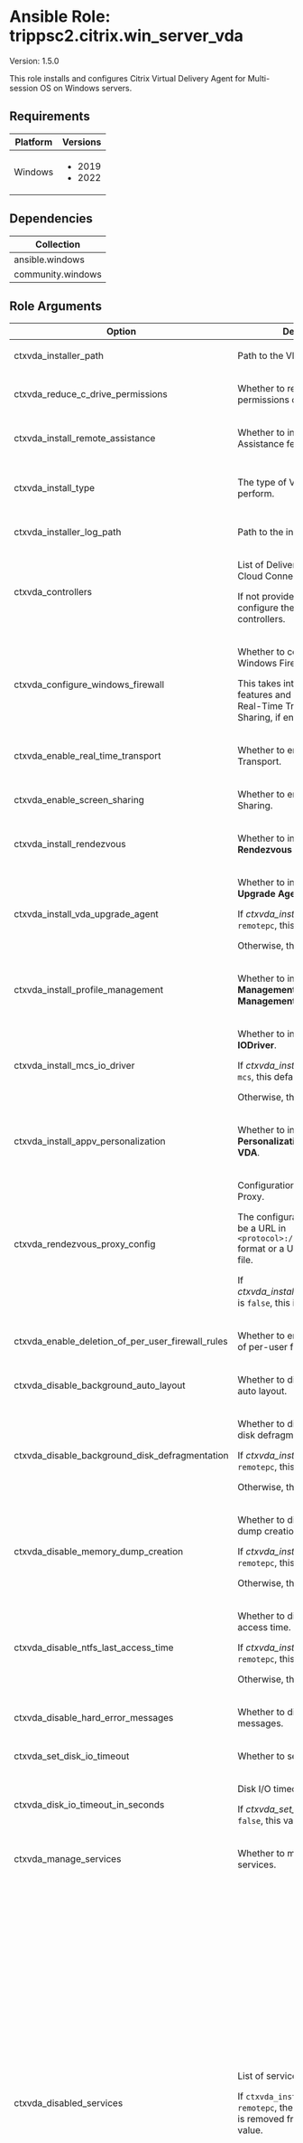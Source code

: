 <!-- BEGIN_ANSIBLE_DOCS -->

# Ansible Role: trippsc2.citrix.win_server_vda
Version: 1.5.0

This role installs and configures Citrix Virtual Delivery Agent for Multi-session OS on Windows servers.

## Requirements

| Platform | Versions |
| -------- | -------- |
| Windows | <ul><li>2019</li><li>2022</li></ul> |

## Dependencies

| Collection |
| ---------- |
| ansible.windows |
| community.windows |

## Role Arguments
|Option|Description|Type|Required|Choices|Default|
|---|---|---|---|---|---|
| ctxvda_installer_path | <p>Path to the VDA installer.</p> | path | yes |  |  |
| ctxvda_reduce_c_drive_permissions | <p>Whether to reduce the permissions on the C drive.</p> | bool | no |  | True |
| ctxvda_install_remote_assistance | <p>Whether to install the Remote Assistance feature.</p> | bool | no |  | True |
| ctxvda_install_type | <p>The type of VDA installation to perform.</p> | str | no | <ul><li>mcs</li><li>pvs</li><li>remotepc</li></ul> | mcs |
| ctxvda_installer_log_path | <p>Path to the installer log.</p> | path | no |  | C:\Windows\Temp\CitrixVDA.log |
| ctxvda_controllers | <p>List of Delivery Controllers (or Cloud Connectors if Citrix DaaS).</p><p>If not provided, the role will not configure the VDA with controllers.</p> | list of 'str' | no |  |  |
| ctxvda_configure_windows_firewall | <p>Whether to configure the Windows Firewall.</p><p>This takes into account optional features and components, like Real-Time Transport and Screen Sharing, if enabled.</p> | bool | no |  | True |
| ctxvda_enable_real_time_transport | <p>Whether to enable Real-Time Transport.</p> | bool | no |  | True |
| ctxvda_enable_screen_sharing | <p>Whether to enable Screen Sharing.</p> | bool | no |  | True |
| ctxvda_install_rendezvous | <p>Whether to install **Citrix Rendezvous V2**.</p> | bool | no |  | False |
| ctxvda_install_vda_upgrade_agent | <p>Whether to install the **Citrix VDA Upgrade Agent**.</p><p>If *ctxvda_install_type* is set to `remotepc`, this defaults to `true`.</p><p>Otherwise, this defaults to `false`.</p> | bool | no |  |  |
| ctxvda_install_profile_management | <p>Whether to install **Citrix Profile Management** and **Citrix Profile Management WMI Plug-in**.</p> | bool | no |  | True |
| ctxvda_install_mcs_io_driver | <p>Whether to install **Citrix MCS IODriver**.</p><p>If *ctxvda_install_type* is set to `mcs`, this defaults to `true`.</p><p>Otherwise, this defaults to `false`.</p> | bool | no |  |  |
| ctxvda_install_appv_personalization | <p>Whether to install **Citrix Personalization for App-V - VDA**.</p> | bool | no |  | False |
| ctxvda_rendezvous_proxy_config | <p>Configuration for Rendezvous Proxy.</p><p>The configuration should either be a URL in `<protocol>://<host>:<port>` format or a URL path to a `.pac` file.</p><p>If *ctxvda_install_rendezvous_proxy* is `false`, this is ignored.</p> | str | no |  |  |
| ctxvda_enable_deletion_of_per_user_firewall_rules | <p>Whether to enable the deletion of per-user firewall rules.</p> | bool | no |  | True |
| ctxvda_disable_background_auto_layout | <p>Whether to disable background auto layout.</p> | bool | no |  | True |
| ctxvda_disable_background_disk_defragmentation | <p>Whether to disable background disk defragmentation.</p><p>If *ctxvda_install_type* is set to `remotepc`, this defaults to `false`.</p><p>Otherwise, this defaults to `true`.</p> | bool | no |  |  |
| ctxvda_disable_memory_dump_creation | <p>Whether to disable memory dump creation.</p><p>If *ctxvda_install_type* is set to `remotepc`, this defaults to `false`.</p><p>Otherwise, this defaults to `true`.</p> | bool | no |  |  |
| ctxvda_disable_ntfs_last_access_time | <p>Whether to disable NTFS last access time.</p><p>If *ctxvda_install_type* is set to `remotepc`, this defaults to `false`.</p><p>Otherwise, this defaults to `true`.</p> | bool | no |  |  |
| ctxvda_disable_hard_error_messages | <p>Whether to disable hard error messages.</p> | bool | no |  | True |
| ctxvda_set_disk_io_timeout | <p>Whether to set disk I/O timeout.</p> | bool | no |  | True |
| ctxvda_disk_io_timeout_in_seconds | <p>Disk I/O timeout in seconds.</p><p>If *ctxvda_set_disk_io_timeout* is `false`, this value is ignored.</p> | int | no |  | 200 |
| ctxvda_manage_services | <p>Whether to manage the Citrix services.</p> | bool | no |  | True |
| ctxvda_disabled_services | <p>List of services to disable.</p><p>If `ctxvda_install_type` is set to `remotepc`, the `Superfetch` service is removed from the default value.</p> | list of dicts of 'ctxvda_disabled_services' options | no |  | [{'display_name': 'AllJoyn Router Service', 'name': 'AJRouter'}, {'display_name': 'Application Layer Gateway Service', 'name': 'ALG'}, {'display_name': 'Bluetooth Audio Gateway Service', 'name': 'BTAGService'}, {'display_name': 'Bluetooth Support Service', 'name': 'bthserv'}, {'display_name': 'Diagnostic Policy Service', 'name': 'DPS'}, {'display_name': 'Diagnostic Service Host', 'name': 'WdiServiceHost'}, {'display_name': 'Diagnostic System Host', 'name': 'WdiSystemHost'}, {'display_name': 'Downloaded Maps Manager', 'name': 'MapsBroker'}, {'display_name': 'Encrypting File System (EFS)', 'name': 'EFS'}, {'display_name': 'Function Discovery Provider Host', 'name': 'fdPHost'}, {'display_name': 'Function Discovery Resource Publication', 'name': 'FDResPub'}, {'display_name': 'Internet Connection Sharing (ICS)', 'name': 'SharedAccess'}, {'display_name': 'Offline Files', 'name': 'CscService'}, {'display_name': 'Payments and NFC/SE Manager', 'name': 'SEMgrSvc'}, {'display_name': 'Secure Socket Tunneling Protocol Service', 'name': 'SstpSvc'}, {'display_name': 'Sensor Monitoring Service', 'name': 'SensrSvc'}, {'display_name': 'Shared PC Account Manager', 'name': 'shpamsvc'}, {'display_name': 'SSDP Discovery', 'name': 'SSDPSRV'}, {'display_name': 'UPnP Device Host', 'name': 'upnphost'}, {'display_name': 'Windows Media Player Network Sharing Service', 'name': 'WMPNetworkSvc'}, {'display_name': 'Windows Mobile Hotspot Service', 'name': 'icssvc'}, {'display_name': 'Superfetch', 'name': 'SysMain'}, {'display_name': 'Windows Error Reporting Service', 'name': 'WerSvc'}] |
| ctxvda_manage_scheduled_tasks | <p>Whether to manage the Citrix scheduled tasks.</p> | bool | no |  | True |
| ctxvda_disabled_scheduled_tasks | <p>List of scheduled tasks to disable.</p><p>If `ctxvda_install_type` is set to `remotepc`, the `Microsoft-Windows-DiskDiagnosticResolver`, `RegIdleBackup`, and `ScheduledDefrag` tasks are removed from the default value.</p> | list of dicts of 'ctxvda_disabled_scheduled_tasks' options | no |  | [{'name': 'AnalyzeSystem', 'path': '\\Microsoft\\Windows\\Power Efficiency Diagnostics'}, {'name': 'BfeOnServiceStartTypeChange', 'path': '\\Microsoft\\Windows\\Windows Filtering Platform'}, {'name': 'Consolidator', 'path': '\\Microsoft\\Windows\\Customer Experience Improvement Program'}, {'name': 'CreateObjectTask', 'path': '\\Microsoft\\Windows\\Shell'}, {'name': 'IndexerAutomaticMaintenance', 'path': '\\Microsoft\\Windows\\Shell'}, {'name': 'MapsToastTask', 'path': '\\Microsoft\\Windows\\Maps'}, {'name': 'Microsoft Compatibility Appraiser', 'path': '\\Microsoft\\Windows\\Application Experience'}, {'name': 'Microsoft-Windows-DiskDiagnosticDataCollector', 'path': '\\Microsoft\\Windows\\DiskDiagnostic'}, {'name': 'Microsoft-Windows-DiskDiagnosticResolver', 'path': '\\Microsoft\\Windows\\DiskDiagnostic'}, {'name': 'MNO Metadata Parser', 'path': '\\Microsoft\\Windows\\Mobile Broadband Accounts'}, {'name': 'MobilityManager', 'path': '\\Microsoft\\Windows\\Ras'}, {'name': 'Notifications', 'path': '\\Microsoft\\Windows\\Location'}, {'name': 'ProactiveScan', 'path': '\\Microsoft\\Windows\\Chkdsk'}, {'name': 'ProcessMemoryDiagnosticEvents', 'path': '\\Microsoft\\Windows\\MemoryDiagnostic'}, {'name': 'ProgramDataUpdater', 'path': '\\Microsoft\\Windows\\Application Experience'}, {'name': 'Proxy', 'path': '\\Microsoft\\Windows\\Autochk'}, {'name': 'QueueReporting', 'path': '\\Microsoft\\Windows\\Windows Error Reporting'}, {'name': 'RegIdleBackup', 'path': '\\Microsoft\\Windows\\Registry'}, {'name': 'ResolutionHost', 'path': '\\Microsoft\\Windows\\WDI'}, {'name': 'RunFullMemoryDiagnostic', 'path': '\\Microsoft\\Windows\\MemoryDiagnostic'}, {'name': 'Scheduled', 'path': '\\Microsoft\\Windows\\Diagnosis'}, {'name': 'ScheduledDefrag', 'path': '\\Microsoft\\Windows\\Defrag'}, {'name': 'ServerManager', 'path': '\\Microsoft\\Windows\\Server Manager'}, {'name': 'StartComponentCleanup', 'path': '\\Microsoft\\Windows\\Servicing'}, {'name': 'StartupAppTask', 'path': '\\Microsoft\\Windows\\Application Experience'}, {'name': 'TPM-Maintenance', 'path': '\\Microsoft\\Windows\\TPM'}, {'name': 'UninstallDeviceTask', 'path': '\\Microsoft\\Windows\\Bluetooth'}, {'name': 'UPnPHostConfig', 'path': '\\Microsoft\\Windows\\UPnP'}, {'name': 'UsbCeip', 'path': '\\Microsoft\\Windows\\Customer Experience Improvement Program'}, {'name': 'VerifyWinRE', 'path': '\\Microsoft\\Windows\\RecoveryEnvironment'}, {'name': 'Windows Defender Cache Maintenance', 'path': '\\Microsoft\\Windows\\Windows Defender'}, {'name': 'Windows Defender Cleanup', 'path': '\\Microsoft\\Windows\\Windows Defender'}, {'name': 'Windows Defender Verification', 'path': '\\Microsoft\\Windows\\Windows Defender'}, {'name': 'UpdateLibrary', 'path': '\\Microsoft\\Windows\\Windows Media Sharing'}, {'name': 'WinSAT', 'path': '\\Microsoft\\Windows\\Maintenance'}, {'name': 'Recovery-Check', 'path': '\\Microsoft\\Windows\\Workplace Join'}] |

### Options for ctxvda_disabled_services
|Option|Description|Type|Required|Choices|Default|
|---|---|---|---|---|---|
| display_name | <p>Display name of the service.</p> | str | yes |  |  |
| name | <p>Name of the service.</p> | str | yes |  |  |

### Options for ctxvda_disabled_scheduled_tasks
|Option|Description|Type|Required|Choices|Default|
|---|---|---|---|---|---|
| name | <p>Name of the scheduled task.</p> | str | yes |  |  |
| path | <p>Path of the scheduled task.</p> | str | yes |  |  |


## License
MIT

## Author and Project Information
Jim Tarpley (@trippsc2)
<!-- END_ANSIBLE_DOCS -->
